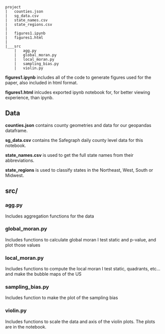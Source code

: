 ```
project
|   counties.json
|   sg_data.csv
|   state_names.csv
|   state_regions.csv
|
|   figures1.ipynb
|   figures1.html
|
|___src
    |   agg.py
    |   global_moran.py
    |   local_moran.py
    |   sampling_bias.py
    |   violin.py
```

**figures1.ipynb** includes all of the code to generate figures used for the paper, also included in html format.

**figures1.html** inlcudes exported ipynb notebook for, for better viewing experience, than ipynb.

## Data

**counties.json** contains county geometries and data for our geopandas dataframe.

**sg_data.csv** contains the Safegraph daily county level data for this notebook.

**state_names.csv** is used to get the full state names from their abbreviations.

**state_regions** is used to classify states in the Northeast, West, South or Midwest.

## src/

### agg.py

Includes aggregation functions for the data

### global_moran.py

Includes functions to calculate global moran I test static and p-value, and plot those values

### local_moran.py

Includes functions to compute the local moran I test static, quadrants, etc... and make the bubble maps of the US

### sampling_bias.py

Includes function to make the plot of the sampling bias

### violin.py

Includes functions to scale the data and axis of the violin plots. The plots are in the notebook.
